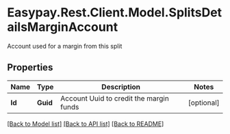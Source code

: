 # Easypay.Rest.Client.Model.SplitsDetailsMarginAccount
Account used for a margin from this split
## Properties

Name | Type | Description | Notes
------------ | ------------- | ------------- | -------------
**Id** | **Guid** | Account Uuid to credit the margin funds | [optional] 

[[Back to Model list]](../README.md#documentation-for-models) [[Back to API list]](../README.md#documentation-for-api-endpoints) [[Back to README]](../README.md)

